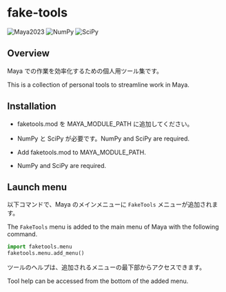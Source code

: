 # fake-tools

![Maya2023](https://img.shields.io/badge/Maya-2023-blue?&logo=Autodesk)
![NumPy](https://img.shields.io/badge/NumPy-2.0.2-blue?&logo=NumPy)
![SciPy](https://img.shields.io/badge/SciPy-1.13.1-blue?&logo=SciPy)

## Overview

Maya での作業を効率化するための個人用ツール集です。  

This is a collection of personal tools to streamline work in Maya.

## Installation

- faketools.mod を MAYA_MODULE_PATH に追加してください。
- NumPy と SciPy が必要です。NumPy and SciPy are required.


- Add faketools.mod to MAYA_MODULE_PATH.
- NumPy and SciPy are required.

## Launch menu

以下コマンドで、Maya のメインメニューに `FakeTools` メニューが追加されます。  

The `FakeTools` menu is added to the main menu of Maya with the following command.


```python
import faketools.menu
faketools.menu.add_menu()
```

ツールのヘルプは、追加されるメニューの最下部からアクセスできます。

Tool help can be accessed from the bottom of the added menu.